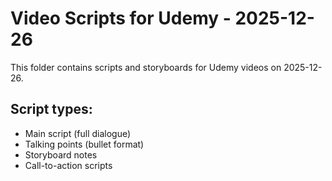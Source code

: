# Video Scripts for Udemy - 2025-12-26

This folder contains scripts and storyboards for Udemy videos on 2025-12-26.

## Script types:
- Main script (full dialogue)
- Talking points (bullet format)
- Storyboard notes
- Call-to-action scripts
